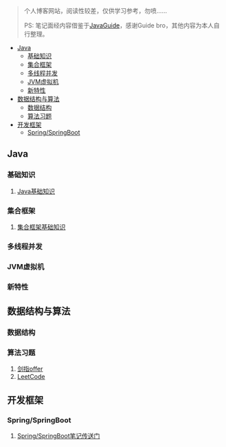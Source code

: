 > 个人博客网站，阅读性较差，仅供学习参考，勿喷……
>
> PS: 笔记面经内容借鉴于[JavaGuide](https://snailclimb.gitee.io/javaguide/)，感谢Guide bro，其他内容为本人自行整理。

- [Java](#Java)
  - [基础知识](#基础知识)
  - [集合框架](#集合框架)
  - [多线程并发](#多线程并发)
  - [JVM虚拟机](#JVM虚拟机)
  - [新特性](#新特性)
- [数据结构与算法](#数据结构与算法)
  - [数据结构](#数据结构)
  - [算法习题](#算法习题)
- [开发框架](#开发框架)
  - [Spring/SpringBoot](#Spring/SpringBoot)

## Java

### 基础知识

1. [Java基础知识](docs/java/basic/Java基础知识.md)

### 集合框架

1. [集合框架基础知识](docs/java/collection/Java集合框架基础知识.md)

### 多线程并发

### JVM虚拟机

### 新特性

## 数据结构与算法

### 数据结构

### 算法习题

1. [剑指offer](docs/data-structures&algorithm/剑指offer算法笔记.md)
2. [LeetCode](docs/data-structures&algorithm/algorithm/README.md)



## 开发框架

### Spring/SpringBoot

1. [Spring/SpringBoot笔记传送门](docs/dev-framework/Spring&SpringBoot.md)

